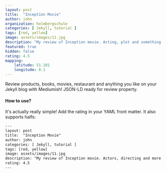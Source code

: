 ```yaml
---
layout: post
title:  "Inception Movie"
author: john
organization: holmbergschule
categories: [ Jekyll, tutorial ]
tags: [red, yellow]
image: assets/images/11.jpg
description: "My review of Inception movie. Acting, plot and something else in this short description."
featured: true
hidden: false
rating: 4.5
mapping:
    latitude: 51.101
    longitude: 0.1
---
```


Review products, books, movies, restaurant and anything you like on your Jekyll blog with Mediumish! JSON-LD ready for review property.

#### How to use?

It's actually really simple! Add the rating in your YAML front matter. It also supports halfs:

```html
---
layout: post
title:  "Inception Movie"
author: john
categories: [ Jekyll, tutorial ]
tags: [red, yellow]
image: assets/images/11.jpg
description: "My review of Inception movie. Actors, directing and more."
rating: 4.5
---
```
